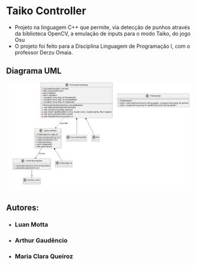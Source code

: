 # Taiko Controller
- Projeto na linguagem C++ que permite, via detecção de punhos através da biblioteca OpenCV, a emulação de inputs para o modo Taiko, do jogo Osu
- O projeto foi feito para a Disciplina Linguagem de Programação I, com o professor Derzu Omaia.
## Diagrama UML
![Diagrama UML](DiagramaUMLTaiko.jpg "Diagrama UML")
## Autores: 
  - ### Luan Motta
  - ### Arthur Gaudêncio
  - ### Maria Clara Queiroz
